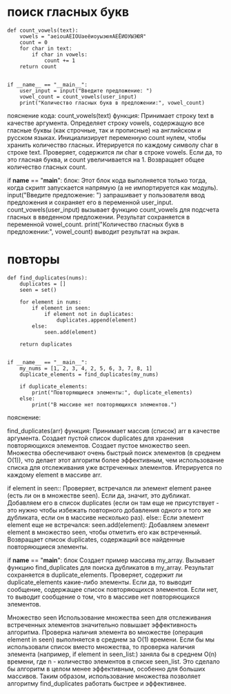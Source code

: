 # поиск гласных букв

```
def count_vowels(text):
    vowels = "aeiouAEIOUаеёиоуыэюяАЕЁИОУЫЭЮЯ"
    count = 0
    for char in text:
        if char in vowels:
            count += 1
    return count


if __name__ == "__main__":
    user_input = input("Введите предложение: ")
    vowel_count = count_vowels(user_input)
    print("Количество гласных букв в предложении:", vowel_count)
```
пояснение кода:
count_vowels(text) функция:
Принимает строку text в качестве аргумента.
Определяет строку vowels, содержащую все гласные буквы (как строчные, так и прописные) на английском и русском языках.
Инициализирует переменную count нулем, чтобы хранить количество гласных.
Итерируется по каждому символу char в строке text.
Проверяет, содержится ли char в строке vowels. Если да, то это гласная буква, и count увеличивается на 1.
Возвращает общее количество гласных count.

if __name__ == "__main__": блок:
Этот блок кода выполняется только тогда, когда скрипт запускается напрямую (а не импортируется как модуль).
input("Введите предложение: ") запрашивает у пользователя ввод предложения и сохраняет его в переменной user_input.
count_vowels(user_input) вызывает функцию count_vowels для подсчета гласных в введенном предложении. Результат сохраняется в переменной vowel_count.
print("Количество гласных букв в предложении:", vowel_count) выводит результат на экран.

# повторы

```
def find_duplicates(nums):
    duplicates = []
    seen = set()

    for element in nums:
        if element in seen:
            if element not in duplicates:
                duplicates.append(element)
        else:
            seen.add(element)

    return duplicates


if __name__ == "__main__":
    my_nums = [1, 2, 3, 4, 2, 5, 6, 3, 7, 8, 1]
    duplicate_elements = find_duplicates(my_nums)

    if duplicate_elements:
        print("Повторяющиеся элементы:", duplicate_elements)
    else:
        print("В массиве нет повторяющихся элементов.")
```

пояснение:

find_duplicates(arr) функция:
Принимает массив (список) arr в качестве аргумента.
Создает пустой список duplicates для хранения повторяющихся элементов.
Создает пустое множество seen. Множества обеспечивают очень быстрый поиск элементов (в среднем O(1)), что делает этот алгоритм более эффективным, чем использование списка для отслеживания уже встреченных элементов.
Итерируется по каждому element в массиве arr.

if element in seen:: Проверяет, встречался ли элемент element ранее (есть ли он в множестве seen).
Если да, значит, это дубликат. Добавляем его в список duplicates (если он там еще не присутствует - это нужно чтобы избежать повторного добавления одного и того же дубликата, если он в массиве несколько раз).
else:: Если элемент element еще не встречался:
seen.add(element): Добавляем элемент element в множество seen, чтобы отметить его как встреченный.
Возвращает список duplicates, содержащий все найденные повторяющиеся элементы.

if __name__ == "__main__": блок
Создает пример массива my_array.
Вызывает функцию find_duplicates для поиска дубликатов в my_array. Результат сохраняется в duplicate_elements.
Проверяет, содержит ли duplicate_elements какие-либо элементы.
Если да, то выводит сообщение, содержащее список повторяющихся элементов.
Если нет, то выводит сообщение о том, что в массиве нет повторяющихся элементов.

Множество seen
Использование множества seen для отслеживания встреченных элементов значительно повышает эффективность алгоритма. Проверка наличия элемента во множестве (операция element in seen) выполняется в среднем за O(1) времени. Если бы мы использовали список вместо множества, то проверка наличия элемента (например, if element in seen_list:) заняла бы в среднем O(n) времени, где n - количество элементов в списке seen_list. Это сделало бы алгоритм в целом менее эффективным, особенно для больших массивов. Таким образом, использование множества позволяет алгоритму find_duplicates работать быстрее и эффективнее.
